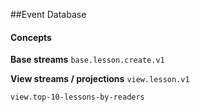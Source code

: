 ##Event Database

#### Concepts
**Base streams**
```base.lesson.create.v1```


**View streams / projections** 
```view.lesson.v1```

```view.top-10-lessons-by-readers```
